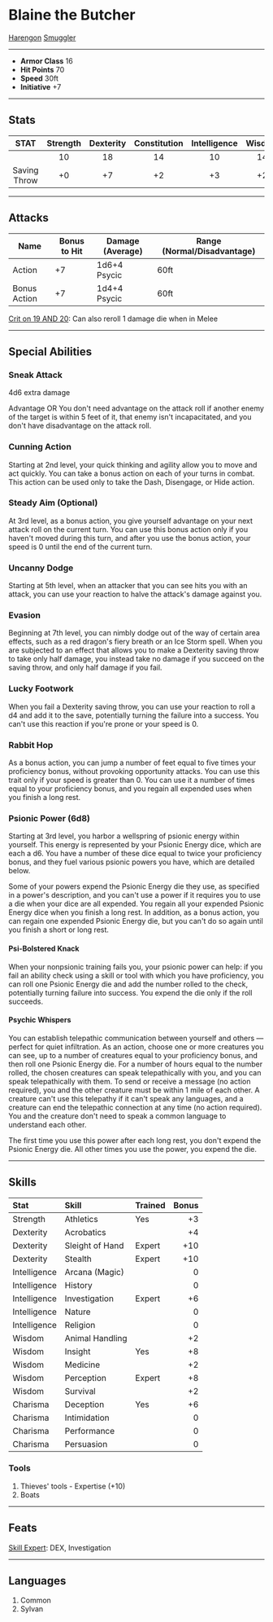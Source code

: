 # Blaine the Butcher
[Harengon]([https://5e.tools/races.html#shadar-kai_mpmm](https://5e.tools/races.html#harengon_mpmm)) 
[Smuggler](https://5e.tools/backgrounds.html#smuggler_gos)
___
- **Armor Class** 16
- **Hit Points** 70
- **Speed** 30ft
- **Initiative** +7
___
## Stats
|STAT|Strength|Dexterity|Constitution|Intelligence|Wisdom|Charisma|
|:---:|:---:|:---:|:---:|:---:|:---:|:---:|
||10|18|14|10|14|10|
|Saving Throw|+0|+7|+2|+3|+2|+0|
___
## Attacks
|Name|Bonus to Hit|Damage (Average)|Range (Normal/Disadvantage)|
|--|--|--|--|
|Action|+7|1d6+4 Psycic|60ft|
|Bonus Action|+7|1d4+4 Psycic|60ft|
[Crit on 19 AND 20](https://5e.tools/items.html#butcher's%20bib_egw): Can also reroll 1 damage die when in Melee
___
## Special Abilities
### Sneak Attack
4d6 extra damage 

Advantage OR You don't need advantage on the attack roll if another enemy of the target is within 5 feet of it, that enemy isn't incapacitated, and you don't have disadvantage on the attack roll.

### Cunning Action
Starting at 2nd level, your quick thinking and agility allow you to move and act quickly. You can take a bonus action on each of your turns in combat. This action can be used only to take the Dash, Disengage, or Hide action.

### Steady Aim (Optional)
At 3rd level, as a bonus action, you give yourself advantage on your next attack roll on the current turn. You can use this bonus action only if you haven't moved during this turn, and after you use the bonus action, your speed is 0 until the end of the current turn.

### Uncanny Dodge
Starting at 5th level, when an attacker that you can see hits you with an attack, you can use your reaction to halve the attack's damage against you.

### Evasion
Beginning at 7th level, you can nimbly dodge out of the way of certain area effects, such as a red dragon's fiery breath or an Ice Storm spell. When you are subjected to an effect that allows you to make a Dexterity saving throw to take only half damage, you instead take no damage if you succeed on the saving throw, and only half damage if you fail.

### Lucky Footwork
When you fail a Dexterity saving throw, you can use your reaction to roll a d4 and add it to the save, potentially turning the failure into a success. You can't use this reaction if you're prone or your speed is 0.

### Rabbit Hop
As a bonus action, you can jump a number of feet equal to five times your proficiency bonus, without provoking opportunity attacks. You can use this trait only if your speed is greater than 0. You can use it a number of times equal to your proficiency bonus, and you regain all expended uses when you finish a long rest.

### Psionic Power (6d8)
Starting at 3rd level, you harbor a wellspring of psionic energy within yourself. This energy is represented by your Psionic Energy dice, which are each a d6. You have a number of these dice equal to twice your proficiency bonus, and they fuel various psionic powers you have, which are detailed below.

Some of your powers expend the Psionic Energy die they use, as specified in a power's description, and you can't use a power if it requires you to use a die when your dice are all expended. You regain all your expended Psionic Energy dice when you finish a long rest. In addition, as a bonus action, you can regain one expended Psionic Energy die, but you can't do so again until you finish a short or long rest.

#### Psi-Bolstered Knack
When your nonpsionic training fails you, your psionic power can help: if you fail an ability check using a skill or tool with which you have proficiency, you can roll one Psionic Energy die and add the number rolled to the check, potentially turning failure into success. You expend the die only if the roll succeeds.

#### Psychic Whispers
You can establish telepathic communication between yourself and others — perfect for quiet infiltration. As an action, choose one or more creatures you can see, up to a number of creatures equal to your proficiency bonus, and then roll one Psionic Energy die. For a number of hours equal to the number rolled, the chosen creatures can speak telepathically with you, and you can speak telepathically with them. To send or receive a message (no action required), you and the other creature must be within 1 mile of each other. A creature can't use this telepathy if it can't speak any languages, and a creature can end the telepathic connection at any time (no action required). You and the creature don't need to speak a common language to understand each other.

The first time you use this power after each long rest, you don't expend the Psionic Energy die. All other times you use the power, you expend the die.
___
## Skills
|Stat|Skill|Trained|Bonus|
|:--|:--|--|--:|
|Strength|Athletics|Yes|+3|
|Dexterity|Acrobatics||+4|
|Dexterity|Sleight of Hand|Expert|+10|
|Dexterity|Stealth|Expert|+10|
|Intelligence|Arcana (Magic)||0|
|Intelligence|History||0|
|Intelligence|Investigation|Expert|+6|
|Intelligence|Nature||0|
|Intelligence|Religion||0|
|Wisdom|Animal Handling||+2|
|Wisdom|Insight|Yes|+8|
|Wisdom|Medicine||+2|
|Wisdom|Perception|Expert|+8|
|Wisdom|Survival||+2|
|Charisma|Deception|Yes|+6|
|Charisma|Intimidation||0|
|Charisma|Performance||0|
|Charisma|Persuasion||0|

### Tools
1) Thieves' tools - Expertise (+10)
2) Boats
___
## Feats
[Skill Expert](https://5e.tools/feats.html#skill%20expert_tce): DEX, Investigation
___
## Languages
1) Common
2) Sylvan 
